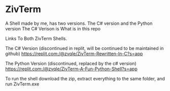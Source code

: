 # ZivTerm
A Shell made by me, has two versions. The C# version and the Python version
The C# Verison is What is in this repo

Links To Both ZivTerm Shells.

The C# Version (discontinued in replit, will be continued to be maintained in github)
https://replit.com:/@zvqle/ZivTerm-Rewritten-In-C?s=app

The Python Version (discontinued, replaced by the c# version)
https://replit.com:/@zvqle/ZivTerm-A-Fun-Python-Shell?s=app

To run the shell download the zip, extract everything to the same folder, and run ZivTerm.exe

